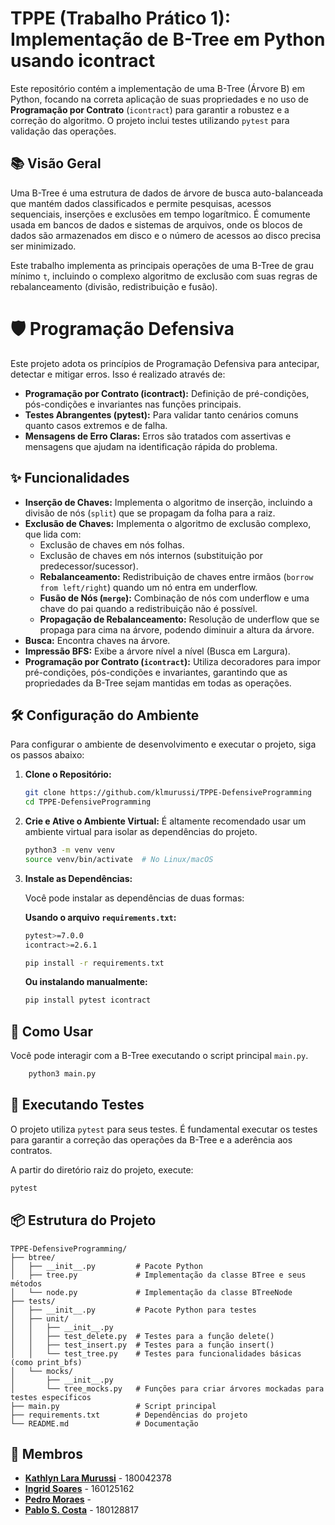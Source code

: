 # TPPE (Trabalho Prático 1): Implementação de B-Tree em Python usando icontract

Este repositório contém a implementação de uma B-Tree (Árvore B) em Python, focando na correta aplicação de suas propriedades e no uso de **Programação por Contrato** (`icontract`) para garantir a robustez e a correção do algoritmo. O projeto inclui testes utilizando `pytest` para validação das operações.

## 📚 Visão Geral

Uma B-Tree é uma estrutura de dados de árvore de busca auto-balanceada que mantém dados classificados e permite pesquisas, acessos sequenciais, inserções e exclusões em tempo logarítmico. É comumente usada em bancos de dados e sistemas de arquivos, onde os blocos de dados são armazenados em disco e o número de acessos ao disco precisa ser minimizado.

Este trabalho implementa as principais operações de uma B-Tree de grau mínimo `t`, incluindo o complexo algoritmo de exclusão com suas regras de rebalanceamento (divisão, redistribuição e fusão).

# 🛡️ Programação Defensiva

Este projeto adota os princípios de Programação Defensiva para antecipar, detectar e mitigar erros. Isso é realizado através de:

- **Programação por Contrato (icontract):** Definição de pré-condições, pós-condições e invariantes nas funções principais.
- **Testes Abrangentes (pytest):** Para validar tanto cenários comuns quanto casos extremos e de falha.
- **Mensagens de Erro Claras:** Erros são tratados com assertivas e mensagens que ajudam na identificação rápida do problema.
  
## ✨ Funcionalidades

  * **Inserção de Chaves:** Implementa o algoritmo de inserção, incluindo a divisão de nós (`split`) que se propagam da folha para a raiz.
  * **Exclusão de Chaves:** Implementa o algoritmo de exclusão complexo, que lida com:
      * Exclusão de chaves em nós folhas.
      * Exclusão de chaves em nós internos (substituição por predecessor/sucessor).
      * **Rebalanceamento:** Redistribuição de chaves entre irmãos (`borrow from left/right`) quando um nó entra em underflow.
      * **Fusão de Nós (`merge`):** Combinação de nós com underflow e uma chave do pai quando a redistribuição não é possível.
      * **Propagação de Rebalanceamento:** Resolução de underflow que se propaga para cima na árvore, podendo diminuir a altura da árvore.
  * **Busca:** Encontra chaves na árvore.
  * **Impressão BFS:** Exibe a árvore nível a nível (Busca em Largura).
  * **Programação por Contrato (`icontract`):** Utiliza decoradores para impor pré-condições, pós-condições e invariantes, garantindo que as propriedades da B-Tree sejam mantidas em todas as operações.

## 🛠️ Configuração do Ambiente

Para configurar o ambiente de desenvolvimento e executar o projeto, siga os passos abaixo:

1.  **Clone o Repositório:**

    ```bash
    git clone https://github.com/klmurussi/TPPE-DefensiveProgramming
    cd TPPE-DefensiveProgramming
    ```

2.  **Crie e Ative o Ambiente Virtual:**
    É altamente recomendado usar um ambiente virtual para isolar as dependências do projeto.

    ```bash
    python3 -m venv venv
    source venv/bin/activate  # No Linux/macOS
    ```

3. **Instale as Dependências:**

    Você pode instalar as dependências de duas formas:

    **Usando o arquivo `requirements.txt`:**

    ```bash
    pytest>=7.0.0
    icontract>=2.6.1
    ```

    ```bash
    pip install -r requirements.txt
    ```

    **Ou instalando manualmente:**

    ```bash
    pip install pytest icontract
    ```

## 🚀 Como Usar

Você pode interagir com a B-Tree executando o script principal `main.py`.

```bash
    python3 main.py
```

## 🧪 Executando Testes

O projeto utiliza `pytest` para seus testes. É fundamental executar os testes para garantir a correção das operações da B-Tree e a aderência aos contratos.

A partir do diretório raiz do projeto, execute:

```bash
pytest
```

## 📦 Estrutura do Projeto

```
TPPE-DefensiveProgramming/
├── btree/
│   ├── __init__.py         # Pacote Python
│   ├── tree.py             # Implementação da classe BTree e seus métodos
│   └── node.py             # Implementação da classe BTreeNode
├── tests/
│   ├── __init__.py         # Pacote Python para testes
│   ├── unit/
│   │   ├── __init__.py
│   │   ├── test_delete.py  # Testes para a função delete()
│   │   ├── test_insert.py  # Testes para a função insert()
│   │   └── test_tree.py    # Testes para funcionalidades básicas (como print_bfs)
│   └── mocks/
│       ├── __init__.py
│       └── tree_mocks.py   # Funções para criar árvores mockadas para testes específicos
├── main.py                 # Script principal
├── requirements.txt        # Dependências do projeto
└── README.md               # Documentação
```

## 👥 Membros

- **[Kathlyn Lara Murussi](https://github.com/klmurussi)** - 180042378
- **[Ingrid Soares](https://github.com/ingrdsoares)** - 160125162
- **[Pedro Moraes](https://github.com/ingrdsoares)** - 
- **[Pablo S. Costa](https://github.com/pabloheika)** - 180128817

